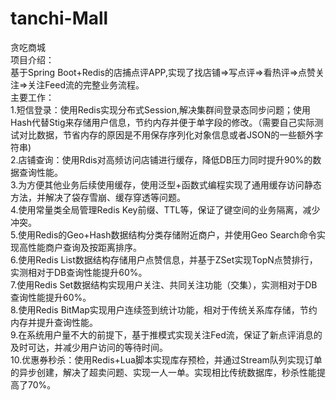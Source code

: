 # tanchi-Mall  
贪吃商城  
  项目介绍：  
    基于Spring Boot+Redis的店捕点评APP,实现了找店铺=>写点评=>看热评=>点赞关注=>关注Feed流的完整业务流程。  
  主要工作：  
    1.短信登录：使用Redis实现分布式Session,解决集群间登录态同步问题；使用Hash代替Stig来存储用户信息，节约内存并便于单字段的修改。（需要自己实际测试对比数据，节省内存的原因是不用保存序列化对象信息或者JSON的一些额外字符串)  
    2.店铺查询：使用Rdis对高频访问店铺进行缓存，降低DB压力同时提升90%的数据查询性能。  
    3.为方便其他业务后续使用缓存，使用泛型+函数式编程实现了通用缓存访问静态方法，并解决了袋存雪崩、缓存穿透等问题。  
    4.使用常量类全局管理Redis Key前缀、TTL等，保证了键空间的业务隔离，减少冲突。  
    5.使用Redis的Geo+Hash数据结构分类存储附近商户，并使用Geo Search命令实现高性能商户查询及按距离排序。  
    6.使用Redis List数据结构存储用户点赞信息，并基于ZSet实现TopN点赞排行，实测相对于DB查询性能提升60%。  
    7.使用Redis Set数据结构实现用户关注、共同关注功能（交集），实测相对于DB查询性能提升60%。  
    8.使用Redis BitMap实现用户连续签到统计功能，相对于传统关系库存储，节约内存并提升查询性能。  
    9.在系统用户量不大的前提下，基于推模式实现关注Fed流，保证了新点评消息的及时可达，并减少用户访问的等待时间。  
    10.优惠券秒杀：使用Redis+Lua脚本实现库存预检，并通过Stream队列实现订单的异步创建，解决了超卖问题、实现一人一单。实现相比传统数据库，秒杀性能提高了70%。  
